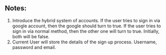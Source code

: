 ## Notes:
1. Introduce the hybrid system of accounts. If the user tries to sign in via google account, then the google should turn to true. If the user tries to sign in via normal method, then the other one will turn to true. Initially, both will be false.
2. Current User will store the details of the sign up process. Username, password and email.